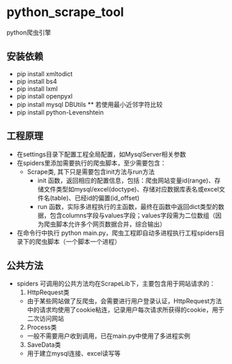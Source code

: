 # python_scrape_tool
python爬虫引擎

## 安装依赖
- pip install xmltodict
- pip install bs4
- pip install lxml
- pip install openpyxl
- pip install mysql DBUtils
** 若使用最小近邻字符比较
- pip install python-Levenshtein

## 工程原理
- 在settings目录下配置工程全局配置，如MysqlServer相关参数
- 在spiders里添加需要执行的爬虫脚本，至少需要包含：
  - Scrape类, 其下只是需要包含init方法与run方法
    - init 函数，返回相应的配置信息，包括：爬虫网站变量id(range)、存储文件类型如mysql/excel(doctype)、存储对应数据库表名或excel文件名(table)、已经id的偏置(id_offset)
    - run 函数，实际多进程执行的主函数，最终在函数中返回dict类型的数据，包含columns字段与values字段；values字段需为二位数组（因为爬虫脚本允许多个网页数据合并，综合输出）
- 在命令行中执行 python main.py，爬虫工程即自动多进程执行工程spiders目录下的爬虫脚本（一个脚本一个进程）

## 公共方法
- spiders 可调用的公共方法均在ScrapeLib下，主要包含用于网站请求的：
  1. HttpRequest类
    - 由于某些网站做了反爬虫，会需要进行用户登录认证，HttpRequest方法中的请求均使用了cookie粘连，记录用户每次请求所获得的cookie，用于二次访问网站
  2. Process类
    - 一般不需要用户收到调用，已在main.py中使用了多进程实例
  3. SaveData类
    - 用于建立mysql连接、excel读写等
